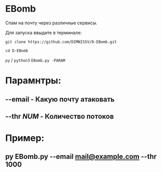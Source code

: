 # EBomb

Спам на почту через различные сервисы.


Для запуска ввыдите в терминале:


`git clone https://github.com/DIMNISSV/D-EBomb.git`

`cd D-EBomb`


`py` / `python3` `EBomb.py -PARAM`



# Парамнтры:

## --email - **Какую почту атаковать**

## --thr *NUM* - **Количество потоков**

# Пример: 
## py EBomb.py --email mail@example.com --thr 1000